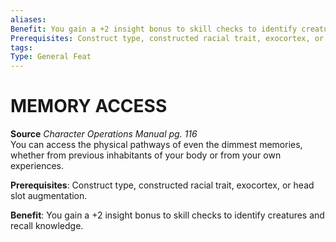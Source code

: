 ```yaml
---
aliases: 
Benefit: You gain a +2 insight bonus to skill checks to identify creatures and recall knowledge.
Prerequisites: Construct type, constructed racial trait, exocortex, or head slot augmentation.
tags: 
Type: General Feat
---
```

# MEMORY ACCESS
**Source** _Character Operations Manual pg. 116_  
You can access the physical pathways of even the dimmest memories, whether from previous inhabitants of your body or from your own experiences.

**Prerequisites**: Construct type, constructed racial trait, exocortex, or head slot augmentation.

**Benefit**: You gain a +2 insight bonus to skill checks to identify creatures and recall knowledge.
